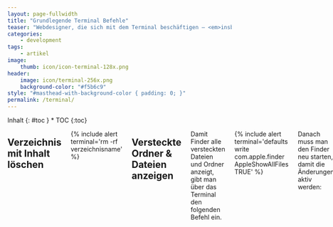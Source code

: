```yaml
---
layout: page-fullwidth
title: "Grundlegende Terminal Befehle"
teaser: "Webdesigner, die sich mit dem Terminal beschäftigen – <em>insbesondere auf Mac-Rechnern</em> – werden schnell feststellen, wie flexibel, schnell und komfortabel die Arbeit mit der Kommandozeile sein kann. Und wenn Sie einen Befehl vergessen haben, müssen Sie nur wissen, wo Sie nachschauen müssen. Genau hier :)"
categories:
    - development
tags:
    - artikel
image:
    thumb: icon/icon-terminal-128x.png
header:
    image: icon/terminal-256x.png
    background-color: "#f5b6c9"
style: "#masthead-with-background-color { padding: 0; }"
permalink: /terminal/
---
```

<div class="row">
<div class="medium-5 medium-push-7 columns" markdown="1">
<div class="panel radius" markdown="1">
Inhalt
{: #toc }
*  TOC
{:toc}
</div>
</div><!-- /.medium-5.columns -->



<div class="medium-7 medium-pull-5 columns" markdown="1">

## Verzeichnis mit Inhalt löschen

{% include alert terminal='rm -rf verzeichnisname' %}




## Versteckte Ordner & Dateien anzeigen

Damit Finder alle versteckten Dateien und Ordner anzeigt, gibt man über das Terminal den folgenden Befehl ein.

{% include alert terminal='defaults write com.apple.finder AppleShowAllFiles TRUE' %}




Danach muss man den Finder neu starten, damit die Änderungen aktiv werden:

{% include alert terminal='killall Finder' %}

Um den Vorgang rückgängig zu machen, nutzt man den folgenden Befehl und startet erneut den Finder von vorne mit `killall Finder`.

{% include alert terminal='defaults write com.apple.finder AppleShowAllFiles FALSE' %}



## Verzeichnis als Textdatei speichern

Der Befehl `ls` gibt den Inhalt des aktuellen Ordners aus. Anstelle den Inhalt im Terminal auszugeben, kann man diesen umleiten. Mit `>` leitet man die Ausgabe in eine `.txt`-Datei um. Diese kann man dann in jedem Texteditor öffnen. 

{% include alert terminal='ls > verzeichnisinhalt.txt' %}


Die zusätzlichen Parameter `-la` sorgen dafür, dass die Dateien als ausführliche Liste mit allen Angaben ausgegeben werden.

{% include alert terminal='ls -la > verzeichnisinhalt.txt' %}


Über das Terminal kann man diese Datei auch unkompliziert mit `open verzeichnisinhalt.txt`. Noch schneller geht es, wenn man die Befehle miteinander verkettet.

{% include alert terminal='ls > verzeichnisinhalt.txt;open verzeichnisinhalt.txt' %}





## Bilder zuschneiden mit sips

### Bild anpassen und zurechtschneiden und Seitenverhältnis ignorieren

{% include alert terminal='sips -z 768 1024 image.png' %}




### Bild anpassen mit Seitenverhältnis

{% include alert terminal='sips -Z 480 image.png' %}





### Bilder passgenau zuschneiden und in angelegten Ordner thumbs speichern

{% include alert terminal='sips -Z 150 -c 150 150 *.jpg --out thumbs' %}

Mit --out bestimmt man entweder einen neuen Dateinamen oder einen Ordner, in welchen die bearbeiteten Dateien gespeichert werden.

Um eine Datei zu erstellen hängt man eine Dateiendung wie *.jpg* an:

{% include alert terminal='sips -Z 150 -c 150 150 bild.jpg --out bild_thumb.jpg' %}




Um die Dateien in einen Ordner namens thumb zu speichern, gibt man folgendes an:

{% include alert terminal='sips -Z 150 -c 150 150 *.jpg --out thumbnails' %}



<small>Quelle <http://www.apfelquak.de/2007/11/19/sips-bildbearbeitung-via-terminal/></small>


### Dateiformat der Bilder konvertieren

{% include alert terminal='for i in *.png; do sips -s format jpeg $i --out konvertiert/$i.jpg;done;' %}



## WordPress runterladen, entpacken und Archiv löschen

{% include alert terminal='wget http://wordpress.org/latest.tar.gz && tar xfz latest.tar.gz && rm -f latest.tar.gz' %}





</div><!-- /.medium-7.columns -->
</div><!-- /.row -->
